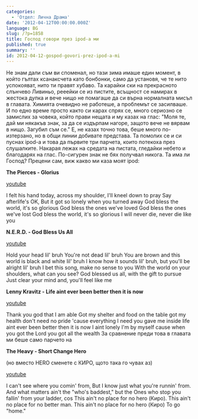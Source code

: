 ```yaml
---
categories:
  - 'Отдел: Лична Драма'
date: '2012-04-12T00:00:00.000Z'
language: BG
slug: /?p=1858
title: Господ говори през ipod-a ми
published: true
summary: ''
id: 2012-04-12-gospod-govori-prez-ipod-a-mi
---
```


Не знам дали съм ви споменал, но тази зима имаше един момент, в който гълтах ксанаксчета като бонбонки, само да установя, че те нито успокояват, нито ти правят хубаво. Та карайки ски на прекрасното слънчево Ливиньо, рееейки се из пистите, всъщност се намирах в жестока дупка и вече нищо не помагаше да си върна нормалната мисъл в главата. Химията очевидно не работеше, а проблемът се засилваше. И по едно време просто както си карах спрях се, много сериозно се замислих за човека, който прави нещата и му казах на глас: "Моля те, дай ми някакъв знак, за да се издърпам нагоре, защото вече не вярвам в нищо. Загубил съм се." Е, не казах точно това, беше много по-изтерзано, но в общи линии добивате представа. Та помолих се и си пуснах ipod-а и това да първите три парчета, които потекоха през слушалките. Накарая лежах на средата на пистата, гледайки небето и благодарях на глас. По-сигурен знак не бях получвал никога. Та има ли Господ? Прецени сам, виж какво ми каза моят ipod: 

**The Pierces - Glorius**

 

[youtube](https://www.youtube.com/watch?v=f8uc7c0HZuc)


I felt his hand today, across my shoulder, I'll kneel down to pray Say afterlife's OK, But it got so lonely when you turned away God bless the world, it's so glorious God bless the ones we've loved God bless the ones we've lost God bless the world, it's so glorious I will never die, never die like you 

**N.E.R.D. - God Bless Us All**

 

[youtube](https://www.youtube.com/watch?v=f-ldTuoz1MY)


Hold your head lil' bruh You're not dead lil' bruh You are brown and this world is black and white lil' bruh I know how it sounds lil' bruh, but you'll be alright lil' bruh I bet this song, make no sense to you With the world on your shoulders, what can you see? God blessed us all, with the gift to pursue Just clear your mind and, you'll feel like me 

**Lenny Kravitz - Life aint ever been better then it is now**

 

[youtube](https://www.youtube.com/watch?v=snryyPiR3dE)


Thank you god that I am able Got my shelter and food on the table got my health don't need no pride 'cause everything I need you gave me inside life aint ever been better then it is now I aint lonely I'm by myself cause when you got the Lord you got all the wealth За сравнение преди това в главата ми беше само парчето на 

**The Heavy - Short Change Hero**

 (но вместо HERO сменете с КИРО, щото така го чувах аз) 

[youtube](https://www.youtube.com/watch?v=P1QUZzeZoPQ)


I can't see where you comin' from, But I know just what you're runnin' from. And what matters ain't the "who's baddest," but the Ones who stop you fallin' from your ladder, cos This ain't no place for no hero (Киро). This ain't no place for no better man. This ain't no place for no hero (Киро) To go "home."
